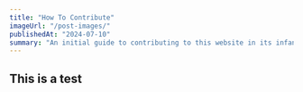 ```yaml
---
title: "How To Contribute"
imageUrl: "/post-images/"
publishedAt: "2024-07-10"
summary: "An initial guide to contributing to this website in its infant stages."
---
```


## This is a test